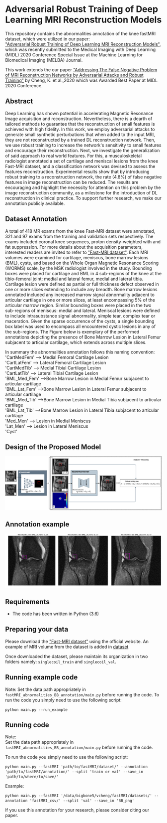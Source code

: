 # Adversarial Robust Training of Deep Learning MRI Reconstruction Models

This repository contains the abnormalities annotation of the knee fastMRI dataset, which were utilized in our paper:<br>["Adversarial Robust Training of Deep Learning MRI Reconstruction Models"](https://pdf), which was recently submitted to the Medical Imaging with Deep Learning (MIDL) 2020 Conference Special Issue at the Machine Learning for Biomedical Imaging (MELBA) Journal.

This work extends the our paper ["Addressing The False Negative Problem of MRI Reconstruction Networks by Adversarial Attacks and Robust Training"](https://2020.midl.io/papers/cheng20.html) by Cheng, K. et al.,2020 which was Awarded Best Paper at MIDL 2020 Conference.

## Abstract
Deep Learning has shown potential in accelerating Magnetic Resonance Image acquisition and reconstruction. Nevertheless, there is a dearth of tailored methods to guarantee that the reconstruction of small features is achieved with high fidelity. In this work, we employ adversarial attacks to generate small synthetic perturbations that when added to the input MRI, they are not reconstructed by a trained DL reconstruction network. Then, we use robust training to increase the network's sensitivity to small features and encourage their reconstruction.
Next, we investigate the generalization of said approach to real world features. For this, a musculoskeletal radiologist annotated a set of cartilage and meniscal lesions from the knee Fast-MRI dataset, and a classification network was devised to assess the features reconstruction. Experimental results show that by introducing robust training to a reconstruction network, the rate (4.8\%) of false negative features in image reconstruction can be reduced. The results are encouraging and highlight the necessity for attention on this problem by the image reconstruction community, as a milestone for the introduction of DL reconstruction in clinical practice. To support further research, we make our annotation publicly available.

## Dataset Annotation
A total of 418 MR exams from the knee Fast-MRI dataset were annotated, 321 and 97 exams from the training and validation sets respectively. The exams included coronal knee sequences, proton density-weighted with and fat suppression. For more details about the acquisition parameters, interested readers are invited to refer to ["Fast-MRI dataset"](https://fastmri.med.nyu.edu/).
Each MRI volumes were examined for cartilage, meniscus, bone marrow lesions (BML), cysts, and based on the Whole Organ Magnetic Resonance Scoring (WORMS) scale,  by the MSK radiologist involved in the study. Bounding boxes were placed for cartilage and BML in 4 sub-regions of the knee at the tibio-femoral joint; medial and lateral femur, medial and lateral tibia. Cartilage lesion were defined as partial or full thickness defect observed in one or more slices extending to include any breadth. Bone marrow lesions annotated included any increased marrow signal abnormality adjacent to articular cartilage in one or more slices, at least encompassing 5\% of the articular marrow region.
Similar bounding boxes were placed in the two sub-regions of meniscus: medial and lateral. Meniscal lesions were defined to include intrasubstance signal abnormality, simple tear, complex tear or maceration. Given the sparse occurrence of the cysts, a single bounding box label was used to encompass all encountered cystic lesions in any of the sub-regions. The Figure below is exemplary of the performed annotations depicting the presence of Bone Marrow Lesion in Lateral Femur subjacent to articular cartilage, which extends across multiple slices.


In summary the abnormalities annotation follows this naming convention:
<br>'CartMedFem' --> Medial Femoral Cartilage Lesion
<br>'CartLatFem' --> Lateral Femoral Cartilage Lesion
<br>'CartMedTib' --> Medial Tibial Cartilage Lesion
<br>'CartLatTib' --> Lateral Tibial Cartilage Lesion
<br>'BML_Med_Fem' -->Bone Marrow Lesion in Medial Femur subjacent to articular cartilage
<br>'BML_Lat_Fem' -->Bone Marrow Lesion in Lateral Femur subjacent to articular cartilage
<br>'BML_Med_Tib' -->Bone Marrow Lesion in Medial Tibia subjacent to articular cartilage
<br>'BML_Lat_Tib' -->Bone Marrow Lesion in Lateral Tibia subjacent to articular cartilage
<br>'Med_Men' --> Lesion in Medial Meniscus
<br>'Lat_Men' --> Lesion in Lateral Meniscus
<br>'Cyst'  

## Design of the Proposed Model
![model](images/adversarialattack_net.png)

## Annotation example
![annotation](images/example_annotation.png)

## Requirements
- The code has been written in Python (3.6)

## Preparing your data
Please download the ["Fast-MRI dataset"](https://fastmri.med.nyu.edu/) using the official website.
An example of MRI volume from the dataset is added in [dataset](https://github.com/fcaliva/fastMRI_BB_abnormalities_annotation/dataset/singlecoil_val/)

Once downloaded the dataset, please maintain its organization in two folders namely: `singlecoil_train` and `singlecoil_val`.

## Running example code
Note: Set the data path appropriately in `fastMRI_abnormalities_BB_annotation/main.py` before running the code.
To run the code you simply need to use the following script:
```
python main.py --run_example
```
## Running code
Note: <br>
Set the data path appropriately in `fastMRI_abnormalities_BB_annotation/main.py` before running the code.

To run the code you simply need to use the following script:
```
python main.py --fastMRI 'path/to/fastMRI/dataset/' --annotation 'path/to/fastMRI/annotation/' --split 'train or val' --save_in 'path/to/where/to/save/'
```
Example:
```
python main.py --fastMRI '/data/bigbone5/vcheng/fastMRI/datasets/' --annotation 'fastMRI_csv/' --split 'val' --save_in 'BB_png'
```

If you use this annotation for your research, please consider citing our paper.
